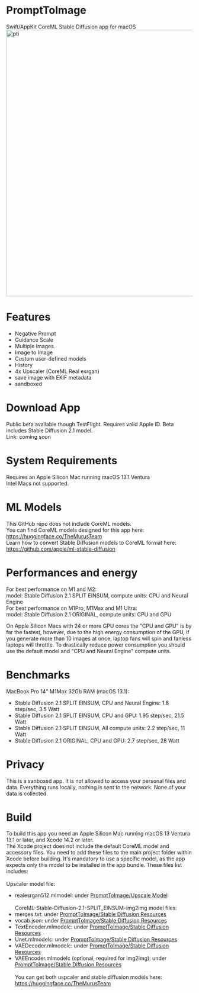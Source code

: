 # PromptToImage
Swift/AppKit CoreML Stable Diffusion app for macOS
<img width="720" alt="pti" src="https://user-images.githubusercontent.com/27217431/209454286-9f343a69-a32c-49bd-abe8-2425f67ef309.png">

# Features
- Negative Prompt
- Guidance Scale
- Multiple Images
- Image to Image
- Custom user-defined models
- History
- 4x Upscaler (CoreML Real esrgan)
- save image with EXIF metadata
- sandboxed

# Download App
Public beta available though TestFlight. Requires valid Apple ID.
Beta includes Stable Diffusion 2.1 model.<br>
Link: coming soon

# System Requirements
Requires an Apple Silicon Mac running macOS 13.1 Ventura<br>
Intel Macs not supported.

# ML Models
This GitHub repo does not include CoreML models.<br>
You can find CoreML models designed for this app here:
https://huggingface.co/TheMurusTeam<br>
Learn how to convert Stable Diffusion models to CoreML format here: https://github.com/apple/ml-stable-diffusion

# Performances and energy
For best performance on M1 and M2:<br>
model: Stable Diffusion 2.1 SPLIT EINSUM, compute units: CPU and Neural Engine<br>
For best performance on M1Pro, M1Max and M1 Ultra:<br>
model: Stable Diffusion 2.1 ORIGINAL, compute units: CPU and GPU<br>

On Apple Silicon Macs with 24 or more GPU cores the "CPU and GPU" is by far the fastest, however, due to the high energy consumption of the GPU, if you generate more than 10 images at once, laptop fans will spin and fanless laptops will throttle. To drastically reduce power consumption you should use the default model and "CPU and Neural Engine" compute units.<br>

# Benchmarks 
MacBook Pro 14" M1Max 32Gb RAM (macOS 13.1):
- Stable Diffusion 2.1 SPLIT EINSUM, CPU and Neural Engine:  1.8 step/sec,   3.5 Watt
- Stable Diffusion 2.1 SPLIT EINSUM, CPU and GPU:            1.95 step/sec,  21.5 Watt
- Stable Diffusion 2.1 SPLIT EINSUM, All compute units:      2.2 step/sec,   11 Watt
- Stable Diffusion 2.1 ORIGINAL, CPU and GPU:                2.7 step/sec,   28 Watt


# Privacy
This is a sanboxed app. It is not allowed to access your personal files and data. Everything runs locally, nothing is sent to the network. None of your data is collected. 

# Build 
To build this app you need an Apple Silicon Mac running macOS 13 Ventura 13.1 or later, and Xcode 14.2 or later.<br>
The Xcode project does not include the default CoreML model and accessory files. You need to add these files to the main project folder within Xcode before building. It's mandatory to use a specific model, as the app expects only this model to be installed in the app bundle. These files list includes:<br><br>
Upscaler model file:<br>
- realesrgan512.mlmodel: under [PromptToImage/Upscale Model](PromptToImage/Upscale%20Model)<br><br>
CoreML-Stable-Diffusion-2.1-SPLIT_EINSUM-img2img model files:<br>
- merges.txt: under [PromptToImage/Stable Diffusion Resources](PromptToImage/Stable%20Diffusion%20Resources)
- vocab.json: under [PromptToImage/Stable Diffusion Resources](PromptToImage/Stable%20Diffusion%20Resources)
- TextEncoder.mlmodelc: under [PromptToImage/Stable Diffusion Resources](PromptToImage/Stable%20Diffusion%20Resources)
- Unet.mlmodelc: under [PromptToImage/Stable Diffusion Resources](PromptToImage/Stable%20Diffusion%20Resources)
- VAEDecoder.mlmodelc: under [PromptToImage/Stable Diffusion Resources](PromptToImage/Stable%20Diffusion%20Resources)
- VAEEncoder.mlmodelc (optional, required for img2img): under [PromptToImage/Stable Diffusion Resources](PromptToImage/Stable%20Diffusion%20Resources)<br><br>
You can get both uspcaler and stable diffusion models here: https://huggingface.co/TheMurusTeam


